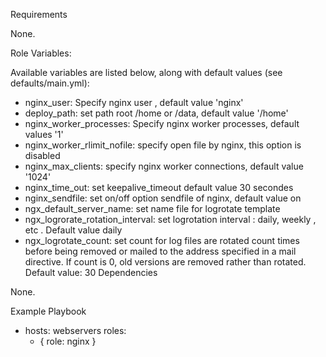Requirements

None.

Role Variables: 

Available variables are listed below, along with default values (see defaults/main.yml):

- nginx_user: Specify nginx user , default value 'nginx'
- deploy_path: set path root /home or /data, default value '/home'
- nginx_worker_processes: Specify nginx worker processes, default values '1'
- nginx_worker_rlimit_nofile: specify open file by nginx, this option is disabled 
- nginx_max_clients: specify nginx worker connections, default value '1024'
- nginx_time_out: set keepalive_timeout default value 30 secondes
- nginx_sendfile: set on/off option sendfile of nginx, default value on
- ngx_default_server_name: set name file for logrotate template
- ngx_logrorate_rotation_interval: set logrotation interval : daily, weekly , etc . Default value daily
- ngx_logrotate_count: set count for log files are rotated count times before being removed or mailed to the address specified in a mail directive. If count is 0, old versions are removed rather than rotated. Default value: 30
Dependencies

None.

Example Playbook

- hosts: webservers
  roles:
    - { role: nginx }
